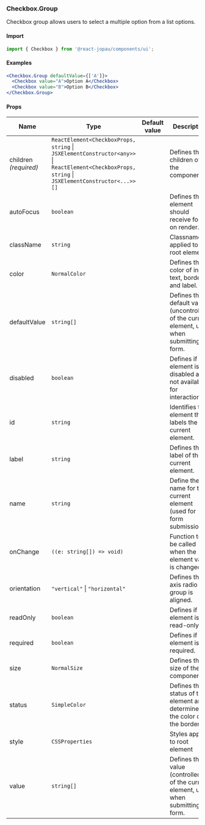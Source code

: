 ### Checkbox.Group

Checkbox group allows users to select a multiple option from a list options.

#### Import

```jsx
import { Checkbox } from '@react-jopau/components/ui';
```

#### Examples

```jsx
<Checkbox.Group defaultValue={['A']}>
  <Checkbox value="A">Option A</Checkbox>
  <Checkbox value="B">Option B</Checkbox>
</Checkbox.Group>
```

#### Props

| Name                  | Type                                                                                                                                             | Default value | Description                                                                                   |
| --------------------- | ------------------------------------------------------------------------------------------------------------------------------------------------ | ------------- | --------------------------------------------------------------------------------------------- |
| children _(required)_ | `ReactElement<CheckboxProps, string` \| `JSXElementConstructor<any>>` \| `ReactElement<CheckboxProps, string` \| `JSXElementConstructor<...>>[]` |               | Defines the children of the component.                                                        |
| autoFocus             | `boolean`                                                                                                                                        |               | Defines the element should receive focus on render.                                           |
| className             | `string`                                                                                                                                         |               | Classnames applied to root element                                                            |
| color                 | `NormalColor`                                                                                                                                    |               | Defines the color of input text, border and label.                                            |
| defaultValue          | `string[]`                                                                                                                                       |               | Defines the default value (uncontrolled) of the current element, used when submitting a form. |
| disabled              | `boolean`                                                                                                                                        |               | Defines if the element is disabled and not available for interaction.                         |
| id                    | `string`                                                                                                                                         |               | Identifies the element that labels the current element.                                       |
| label                 | `string`                                                                                                                                         |               | Defines the label of the current element.                                                     |
| name                  | `string`                                                                                                                                         |               | Define the name for the current element (used for form submission).                           |
| onChange              | `((e: string[]) => void)`                                                                                                                        |               | Function to be called when the element value is changed.                                      |
| orientation           | `"vertical"` \| `"horizontal"`                                                                                                                   |               | Defines the axis radio group is aligned.                                                      |
| readOnly              | `boolean`                                                                                                                                        |               | Defines if the element is read-only.                                                          |
| required              | `boolean`                                                                                                                                        |               | Defines if the element is required.                                                           |
| size                  | `NormalSize`                                                                                                                                     |               | Defines the size of the component.                                                            |
| status                | `SimpleColor`                                                                                                                                    |               | Defines the status of the element and determines the color of the border.                     |
| style                 | `CSSProperties`                                                                                                                                  |               | Styles applied to root element                                                                |
| value                 | `string[]`                                                                                                                                       |               | Defines the value (controlled) of the current element, used when submitting a form.           |
